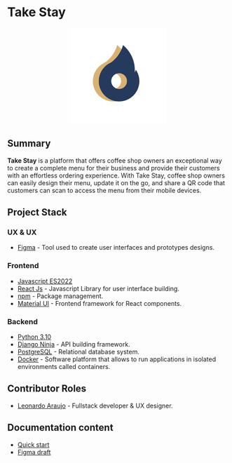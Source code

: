 # Take Stay

<div align="center">
	<img src="./frontend/src/assets/brand/logo-round.png" />
</div>

## Summary

**Take Stay** is a platform that offers coffee shop owners an exceptional way to create a complete menu for their business and provide their customers with an effortless ordering experience. With Take Stay, coffee shop owners can easily design their menu, update it on the go, and share a QR code that customers can scan to access the menu from their mobile devices.

## Project Stack

### UX & UX

- [Figma](https://help.figma.com/hc/en-us) - Tool used to create user interfaces and prototypes designs.

### Frontend

- [Javascript ES2022](https://developer.mozilla.org/en-US/docs/Web/JavaScript)
- [React Js](https://reactjs.org/docs/getting-started.html) - Javascript Library for user interface building.
- [npm](https://docs.npmjs.com/) - Package management.
- [Material UI](https://mui.com/material-ui/getting-started/overview/) - Frontend framework for React components.

### Backend

- [Python 3.10](https://docs.python.org/3.10/)
- [Django Ninja](https://django-ninja.rest-framework.com/) - API building framework.
- [PostgreSQL](https://www.postgresql.org/docs/current/) - Relational database system.
- [Docker](https://www.docker.com/) - Software platform that allows to run applications in isolated environments called containers.

## Contributor Roles

- [Leonardo Araujo](https://github.com/Leoujo) - Fullstack developer & UX designer.

## Documentation content

- [Quick start](https://github.com/Leoujo/takestay/blob/develop/docs/quick_start.md)
- [Figma draft](https://www.figma.com/file/NtJiiYsv1FcYBArN0BeIXC/take-stay-refactored?type=design&node-id=0%3A1&t=RxLt33fg6GlitBcp-1)
